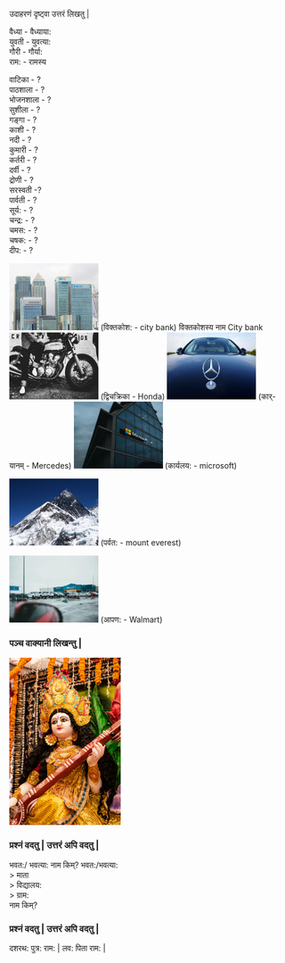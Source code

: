 उदाहरणं दृष्ट्वा उत्तरं लिखतु |

वैध्या - वैध्याया:  
युवती - युवत्या:  
गौरी - गौर्या:  
राम: - रामस्य   

वाटिका - ?   
पाठशाला - ?  
भोजनशाला - ?  
सुशीला - ?  
गङ्गा - ?  
काशी - ?  
नदी - ?  
कुमारी - ?  
कर्तरी - ?  
दर्वी - ?  
द्रोणी - ?  
सरस्वती -?  
पार्वती - ?  
सूर्य: - ?  
चन्द्र: - ?  
चमस: - ?  
चषक: - ?  
दीप: - ?  


<img src="pictures/citi.jpg" width="160" height="120" /> 
(विक्तकोश: - city bank) विक्तकोशस्य नाम City bank

<img src="pictures/honda.jpg" width="160" height="120" />  
(द्विचक्रिका - Honda)

<img src="pictures/mercedes.jpg" width="160" height="120" />  
(कार्-यानम् - Mercedes)

<img src="pictures/microsoft.jpg" width="160" height="120" />  
(कार्यलय: - microsoft)

<img src="pictures/mount everest.jpg" width="160" height="120" />  (पर्वत: - mount everest)

<img src="pictures/walmart.jpg" width="160" height="120" />  
(आपण: - Walmart)

### पञ्च वाक्यानी लिखन्तु |
<img src="pictures/saraswati.jpg" width="200" height="300" /> 

### प्रश्नं वदतु | उत्तरं अपि वदतु |

भवत:/ भवत्या: नाम किम्?
भवत:/भवत्या:  
           > माता  
           > विद्यालय:  
           > ग्राम:  
                    नाम किम्?  

### प्रश्नं वदतु | उत्तरं अपि वदतु |

दशरथ: पुत्र: राम: |
लव: पिता राम: |

